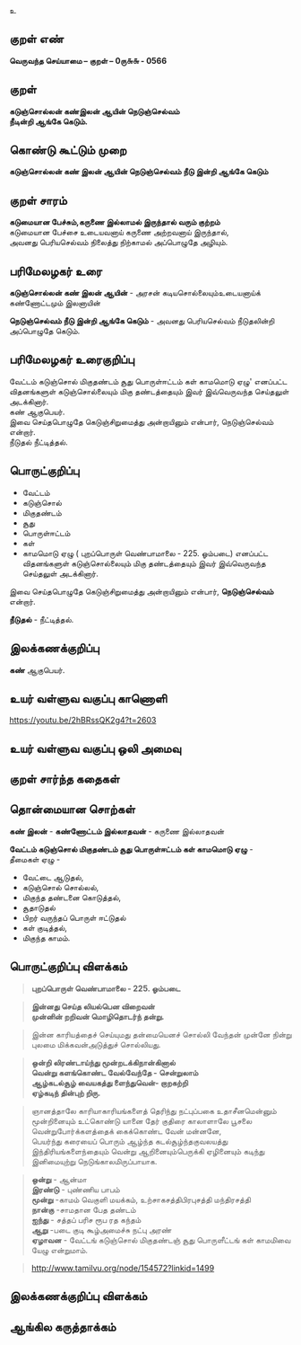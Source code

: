 உ

## குறள் எண் 

**வெருவந்த செய்யாமை – குறள் – 0ரு௬௬ - 0566**  

## குறள் 

**கடுஞ்சொல்லன் கண்இலன் ஆயின் நெடுஞ்செல்வம்  
நீடின்றி ஆங்கே கெடும்.**  

## கொண்டு கூட்டும் முறை

**கடுஞ்சொல்லன் கண் இலன் ஆயின் நெடுஞ்செல்வம் நீடு இன்றி ஆங்கே கெடும்**

## குறள் சாரம் 

**கடுமையான பேச்சும்,கருணை இல்லாமல் இருந்தால் வரும் குற்றம்**  
கடுமையான பேச்சை உடையவனாய் கருணை அற்றவனாய் இருந்தால்,  
அவனது பெரியசெல்வம் நிலைத்து நிற்காமல் அப்பொழுதே அழியும்.  

## பரிமேலழகர் உரை

**கடுஞ்சொல்லன் கண் இலன் ஆயின்** - அரசன் கடியசொல்லையும்உடையனாய்க் கண்ணோட்டமும் இலனாயின்  

**நெடுஞ்செல்வம் நீடு இன்றி ஆங்கே கெடும்** - அவனது பெரியசெல்வம் நீடுதலின்றி அப்பொழுதே கெடும்.

## பரிமேலழகர் உரைகுறிப்பு   

வேட்டம் கடுஞ்சொல் மிகுதண்டம் சூது பொருள்ஈட்டம் கள் காமமொடு ஏழு' எனப்பட்ட விதனங்களுள் கடுஞ்சொல்லையும் மிகு தண்டத்தையும் இவர் இவ்வெருவந்த செய்தலுள் அடக்கினார்.  
கண் ஆகுபெயர்.  
இவை செய்தபொழுதே கெடுஞ்சிறுமைத்து அன்றாயினும் என்பார், நெடுஞ்செல்வம் என்றார்.  
நீடுதல் நீட்டித்தல்.    

## பொருட்குறிப்பு 

* வேட்டம்   
* கடுஞ்சொல்  
* மிகுதண்டம்  
* சூது  
* பொருள்ஈட்டம்  
* கள்  
* காமமொடு ஏழு ( புறப்பொருள் வெண்பாமாலை - 225. ஓம்படை) எனப்பட்ட விதனங்களுள் கடுஞ்சொல்லையும் மிகு தண்டத்தையும் இவர் இவ்வெருவந்த செய்தலுள் அடக்கினார். 

இவை செய்தபொழுதே கெடுஞ்சிறுமைத்து அன்றாயினும் என்பார், **நெடுஞ்செல்வம்** என்றார்.  

**நீடுதல்** - நீட்டித்தல்.   

## இலக்கணக்குறிப்பு  

**கண்** ஆகுபெயர்.  

## உயர் வள்ளுவ வகுப்பு காணொளி

https://youtu.be/2hBRssQK2g4?t=2603 

## உயர் வள்ளுவ வகுப்பு ஒலி அமைவு 

 
## குறள் சார்ந்த கதைகள் 


## தொன்மையான சொற்கள்  

**கண் இலன்** - **கண்ணோட்டம் இல்லாதவன்** - கருணை இல்லாதவன் 

**வேட்டம் கடுஞ்சொல் மிகுதண்டம் சூது பொருள்ஈட்டம் கள் காமமொடு ஏழு** -  
தீமைகள் ஏழு -  
* வேட்டை ஆடுதல்,  
* கடுஞ்சொல் சொல்லல்,  
* மிகுந்த தண்டனை கொடுத்தல்,   
* சூதாடுதல்   
* பிறர் வருந்தப் பொருள் ஈட்டுதல்  
* கள் குடித்தல்,  
* மிகுந்த காமம்.  

## பொருட்குறிப்பு விளக்கம்

>**புறப்பொருள் வெண்பாமாலை - 225. ஓம்படை**

>**இன்னது செய்த லியல்பென விறைவன்  
>முன்னின் றறிவன் மொழிதொடர்ந் தன்று.**

>இன்ன காரியத்தைச் செய்யுமது தன்மையெனச் சொல்லி வேந்தன் முன்னே நின்று புலமை மிக்கவன்அடுத்துச் சொல்லியது.

>**ஒன்றி லிரண்டாய்ந்து மூன்றடக்கிநான்கினால்  
>வென்று களங்கொண்ட வேல்வேந்தே - சென்றுலாம்  
>ஆழ்கடல்சூழ் வையகத்து ளைந்துவென்- றாறகற்றி  
>ஏழ்கடிந் தின்புற் றிரு.**

>ஞானத்தாலே காரியாகாரியங்களைத் தெரிந்து நட்புப்பகை உதாசீனமென்னும் மூன்றினையும் உட்கொண்டு யானை தேர் குதிரை காலாளாலே பூசலை வென்றுபோர்க்களத்தைக் கைக்கொண்ட வேன் மன்னனே,  
>பெயர்ந்து கரையைப் பொரும் ஆழ்ந்த கடல்சூழ்ந்தகுவலயத்து இந்திரியங்களைந்தையும் வென்று ஆறினையும்பெருக்கி ஏழினையும் கடிந்து இனிமையுற்று நெடுங்காலமிருப்பாயாக.

>**ஒன்று** - ஆன்மா  
>**இரண்டு** - புண்ணிய பாபம்  
>**மூன்று** -காமம் வெகுளி மயக்கம், உற்சாகசத்திபிரபுசத்தி மந்திரசத்தி  
>**நான்கு** -சாமதான பேத தண்டம்  
>**ஐந்து** - சத்தப் பரிச ரூப ரத கந்தம்  
>**ஆறு** -படை குடி கூழ்அமைச்சு நட்பு அரண்  
>**ஏழாவன** -  வேட்டங் கடுஞ்சொல் மிகுதண்டஞ் சூது பொருளீட்டங் கள் காமமிவை யேழு என்றுமாம்.    

>http://www.tamilvu.org/node/154572?linkid=1499

## இலக்கணக்குறிப்பு விளக்கம்


## ஆங்கில கருத்தாக்கம் 


